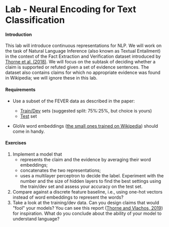 # Lab - Neural Encoding for Text Classification

#### Introduction 

This lab will introduce continuous representations for NLP. We will work on the task of Natural Language Inference (also known as Textual Entailment) in the context of the Fact Extraction and Verification dataset introduced by [Thorne et al. (2018)](https://arxiv.org/abs/1803.05355). We will focus on the subtask of deciding whether a claim is supported or refuted given a set of evidence sentences. The dataset also contains claims for which no appropriate evidence was found in Wikipedia; we will ignore these in this lab.

#### Requirements

- Use a subset of the FEVER data as described in the paper:
    - [Train/Dev](https://s3-eu-west-1.amazonaws.com/fever.public/paper_dev.jsonl) sets
(suggested split: 75%:25%, but choice is yours)
    - [Test](https://s3-eu-west-1.amazonaws.com/fever.public/paper_test.jsonl) set

- GloVe word embeddings ([the small ones trained on Wikipedia](http://nlp.stanford.edu/data/glove.6B.zip)) should come in handy.


#### Exercises

1. Implement a model that 
	- represents the claim and the evidence by averaging their word embeddings;
	- concatenates the two representations;
	- uses a multilayer perceptron to decide the label.
Experiment with the number and the size of hidden layers to find the best settings using the train/dev set and assess your accuracy on the test set.
2. Compare against a discrete feature baseline, i.e., using one-hot vectors instead of word embeddings to represent the words?
3. Take a look at the training/dev data. Can you design claims that would "fool" your models? You can see this report ([Thorne and Vlachos, 2019](https://arxiv.org/abs/1903.05543)) for inspiration. 
What do you conclude about the ability of your model to understand language?

<!--stackedit_data:
eyJoaXN0b3J5IjpbLTExNzYxMDMzMDddfQ==
-->
